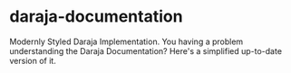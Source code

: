 # daraja-documentation
Modernly Styled Daraja Implementation. You having a problem understanding the Daraja Documentation? Here's a simplified up-to-date version of it.
